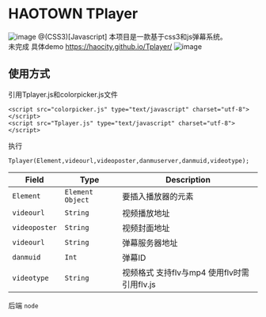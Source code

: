 # HAOTOWN TPlayer
![image](https://ooo.0o0.ooo/2016/12/16/585359df46d72.png)
@(CSS3)[Javascript]
本项目是一款基于css3和js弹幕系统。<br>
未完成  具体demo https://haocity.github.io/Tplayer/
![image](https://ooo.0o0.ooo/2016/12/20/5858df24293f5.png)
## 使用方式
引用Tplayer.js和colorpicker.js文件
```
<script src="colorpicker.js" type="text/javascript" charset="utf-8"></script>
<script src="Tplayer.js" type="text/javascript" charset="utf-8"></script>
```
执行
```
Tplayer(Element,videourl,videoposter,danmuserver,danmuid,videotype);
```

| Field              | Type                  | Description                              |
| ------------------ | --------------------- | ---------------------------------------- |
| `Element`          | `Element Object`      | 要插入播放器的元素                       |
| `videourl`         | `String`              | 视频播放地址                             |
| `videoposter`      | `String`              | 视频封面地址                             |
| `videourl`         | `String`              | 弹幕服务器地址                           |
| `danmuid`          | `Int`              	 | 弹幕ID                                   |
| `videotype`        | `String`              | 视频格式 支持flv与mp4 使用flv时需引用flv.js                           |

后端 `node`





